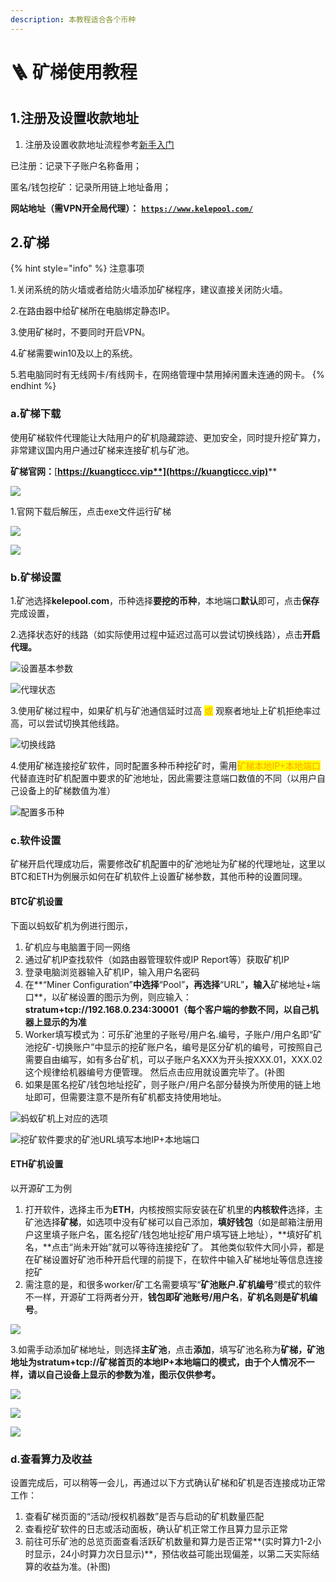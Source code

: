```yaml
---
description: 本教程适合各个币种
---
```


# 🪜 矿梯使用教程

## 1.注册及设置收款地址

1. 注册及设置收款地址流程参考[新手入门](../)

已注册：记录下子账户名称备用；

匿名/钱包挖矿：记录所用链上地址备用；

**网站地址（需VPN开全局代理）：** [**`https://www.kelepool.com/`**](https://www.kelepool.com/)

## 2.矿梯

{% hint style="info" %}
注意事项

1.关闭系统的防火墙或者给防火墙添加矿梯程序，建议直接关闭防火墙。

2.在路由器中给矿梯所在电脑绑定静态IP。

3.使用矿梯时，不要同时开启VPN。

4.矿梯需要win10及以上的系统。

5.若电脑同时有无线网卡/有线网卡，在网络管理中禁用掉闲置未连通的网卡。
{% endhint %}

### a.矿梯下载

使用矿梯软件代理能让大陆用户的矿机隐藏踪迹、更加安全，同时提升挖矿算力，非常建议国内用户通过矿梯来连接矿机与矿池。

**矿梯官网：**[**https://kuangticcc.vip**](https://kuangticcc.vip)****

****![](<../.gitbook/assets/image (100).png>)****

1.官网下载后解压，点击exe文件运行矿梯

![](<../.gitbook/assets/image (88).png>)

![](<../.gitbook/assets/image (94).png>)

### b.矿梯设置

1.矿池选择**kelepool.com**，币种选择**要挖的币种**，本地端口**默认**即可，点击**保存**完成设置，

2.选择状态好的线路（如实际使用过程中延迟过高可以尝试切换线路），点击**开启代理。**

![设置基本参数](../.gitbook/assets/1.png)

![代理状态](<../.gitbook/assets/2 (1).png>)

3.使用矿梯过程中，如果矿机与矿池通信延时过高 <mark style="color:orange;">或</mark> 观察者地址上矿机拒绝率过高，可以尝试切换其他线路。

![切换线路](../.gitbook/assets/3.png)

4.使用矿梯连接挖矿软件，同时配置多种币种挖矿时，需用<mark style="color:orange;">矿梯本地IP+本地端口</mark>代替直连时矿机配置中要求的矿池地址，因此需要注意端口数值的不同（以用户自己设备上的矿梯数值为准）

![配置多币种](<../.gitbook/assets/image (14).png>)

### c.软件设置

矿梯开启代理成功后，需要修改矿机配置中的矿池地址为矿梯的代理地址，这里以BTC和ETH为例展示如何在矿机软件上设置矿梯参数，其他币种的设置同理。

#### **BTC矿机设置**

下面以蚂蚁矿机为例进行图示，

1. 矿机应与电脑置于同一网络
2. 通过矿机IP查找软件（如路由器管理软件或IP Report等）获取矿机IP
3. 登录电脑浏览器输入矿机IP，输入用户名密码
4. 在**“Miner Configuration”**中选择**“Pool”**，再选择**“URL”**，输入**矿梯地址+端口**，以矿梯设置的图示为例，则应输入：**stratum+tcp://192.168.0.234:30001（每个客户端的参数不同，以自己机器上显示的为准**
5. Worker填写模式为：可乐矿池里的子账号/用户名.编号，子账户/用户名即“矿池挖矿-切换账户”中显示的挖矿账户名，编号是区分矿机的编号，可按照自己需要自由编写，如有多台矿机，可以子账户名XXX为开头按XXX.01，XXX.02这个规律给机器编号方便管理。 然后点击应用就设置完毕了。(补图
6. 如果是匿名挖矿/钱包地址挖矿，则子账户/用户名部分替换为所使用的链上地址即可，但需要注意不是所有矿机都支持使用地址。

![蚂蚁矿机上对应的选项](<../.gitbook/assets/image (91).png>)

![挖矿软件要求的矿池URL填写本地IP+本地端口](<../.gitbook/assets/image (72).png>)

#### **ETH矿机设置**

以开源矿工为例

1. 打开软件，选择主币为**ETH**，内核按照实际安装在矿机里的**内核软件**选择，主矿池选择**矿梯**，如选项中没有矿梯可以自己添加，**填好钱包**（如是邮箱注册用户这里填子账户名，匿名挖矿/钱包地址挖矿用户填写链上地址），**填好矿机名，**点击“尚未开始”就可以等待连接挖矿了。 其他类似软件大同小异，都是在矿梯设置好矿池币种开启代理的前提下，在软件中输入矿梯地址等信息连接挖矿
2. 需注意的是，和很多worker/矿工名需要填写“**矿池账户.矿机编号**”模式的软件不一样，开源矿工将两者分开，**钱包即矿池账号/用户名**，**矿机名则是矿机编号**。

![](<../.gitbook/assets/image (73).png>)

3.如需手动添加矿梯地址，则选择**主矿池**，点击**添加**，填写矿池名称为**矿梯，矿池地址为stratum+tcp://矿梯首页的本地IP+本地端口的模式，由于个人情况不一样，请以自己设备上显示的参数为准，图示仅供参考。**

![](<../.gitbook/assets/image (275).png>)

![](<../.gitbook/assets/image (270).png>)

![](<../.gitbook/assets/image (282).png>)

### d.查看算力及收益

设置完成后，可以稍等一会儿，再通过以下方式确认矿梯和矿机是否连接成功正常工作：

1. 查看矿梯页面的“活动/授权机器数”是否与启动的矿机数量匹配
2. 查看挖矿软件的日志或活动面板，确认矿机正常工作且算力显示正常
3. 前往可乐矿池的总览页面查看活跃矿机数量和算力是否正常**(实时算力1-2小时显示，24小时算力次日显示)**，预估收益可能出现偏差，以第二天实际结算的收益为准。(补图)

